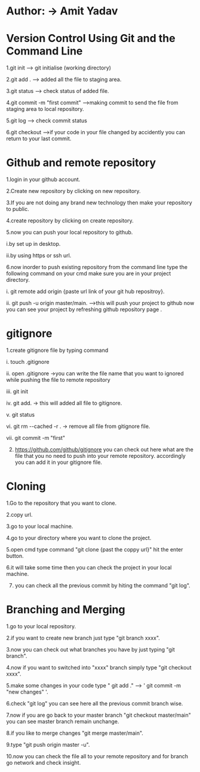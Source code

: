 # Author:  ->  Amit Yadav


#  Version Control Using Git and the Command Line


1.git init    --> git initialise  (working directory)

2.git add .   --> added all the file to staging area.

3.git status   --> check status of added file.

4.git commit -m "first commit"   -->making commit to send the file from staging area to local repository.

5.git log   --> check commit status

6.git checkout  -->if your code in your file changed by accidently you can return to your last commit.

# Github and remote repository


1.login in your github account.

2.Create new repository by clicking on new repository.

3.If you are not doing any brand new technology then make your repository to public.

4.create repository by clicking on create repository.

5.now you can push your local repository to github.
  
 <t> i.by set up in desktop.
  
 <t>ii.by using https or ssh url.

6.now inorder to push existing repository from the command line type the following command on your cmd make sure you are in your project directory.
 
   i. git remote add origin {paste url link of your git hub repositroy}.<br>
   
  ii. git push -u origin master/main.   -->this will push your project to github now you can see your project by refreshing github repository page .<br>



# gitignore
 
1.create gitignore file by typing command
  
   i. touch .gitignore <br>
   
   ii. open .gitignore  ->you can write the file name that you want to ignored while pushing the file to remote repository <br>
   
   iii. git init <br>
   
   iv. git add. -> this will added all file to gitignore.<br>
   
   v. git status<br>
   
   vi. git rm --cached -r .  -> remove all file from gitignore file.<br>
   
   vii. git commit -m "first"

2. https://github.com/github/gitignore  you can check out here what are the file that you no need to push into your remote repository.
   accordingly you can add it in your gitignore file.
   
# Cloning

1.Go to the repository that you want to clone.<br>

2.copy url.<br>

3.go to your local machine.<br>

4.go to your directory where you want to clone the project.<br>

5.open cmd type command "git clone {past the coppy url}" hit the enter button.<br>

6.it will take some time then you can check the project in your local machine.<br>

7. you can check all the previous commit by hiting the command "git log".<br>

# Branching and Merging

1.go to your local repository.<br>

2.if you want to create new branch just type "git branch xxxx".<br>

3.now you can check out what branches you have by just typing "git branch".<br>

4.now if you want to switched into "xxxx" branch simply type "git checkout xxxx".<br>

5.make some changes in your code type " git add ." --> ' git commit -m "new changes" '.<br>

6.check "git  log" you can see here all the previous commit branch wise.<br>

7.now if you are go back to your master branch "git checkout master/main" you can see master branch remain unchange.<br>

8.if you like to merge changes "git merge master/main".<br>

9.type "git push origin master -u".<br>

10.now you can check the file all to your remote repository and for branch go network and check insight.<br>
